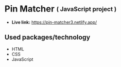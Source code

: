 # Pin Matcher <sub><sup>( JavaScript project )<sup/><sub/>
* **Live link:** https://pin-matcher3.netlify.app/
## Used packages/technology
* HTML
* CSS
* JavaScript
